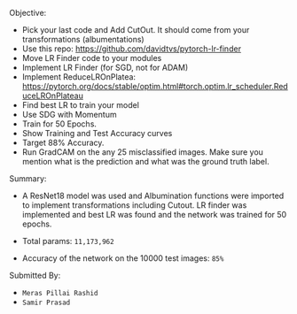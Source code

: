 Objective:

* Pick your last code and Add CutOut. It should come from your transformations (albumentations)
* Use this repo: https://github.com/davidtvs/pytorch-lr-finder
* Move LR Finder code to your modules
* Implement LR Finder (for SGD, not for ADAM)
* Implement ReduceLROnPlatea: https://pytorch.org/docs/stable/optim.html#torch.optim.lr_scheduler.ReduceLROnPlateau
* Find best LR to train your model
* Use SDG with Momentum
* Train for 50 Epochs. 
* Show Training and Test Accuracy curves
* Target 88% Accuracy.
* Run GradCAM on the any 25 misclassified images. Make sure you mention what is the prediction and what was the ground truth label.

Summary:
* A ResNet18 model was used and Albumination functions were imported to implement transformations including Cutout. LR finder was implemented and best LR was found and the network was trained for 50 epochs.

* Total params: `11,173,962`
* Accuracy of the network on the 10000 test images:  `85%`

Submitted By: 
* `Meras Pillai Rashid`
* `Samir Prasad`
